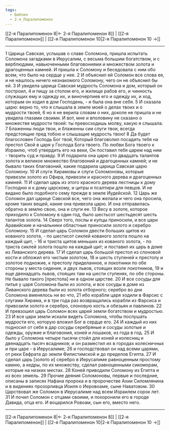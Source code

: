 ```yaml
---
tags:
  - Библия
  - 2-я_Паралипоменон
---
```

[[2-я Паралипоменон 8|← 2-я Паралипоменон 8]] | [[2-я Паралипоменон]] | [[2-я Паралипоменон 10|2-я Паралипоменон 10 →]]

---
1 Царица Савская, услышав о славе Соломона, пришла испытать Соломона загадками в Иерусалим, с весьма большим богатством, и с верблюдами, навьюченными благовониями и множеством золота и драгоценных камней. И пришла к Соломону и беседовала с ним обо всем, что было на сердце у нее.
2 И объяснил ей Соломон все слова ее, и не нашлось ничего незнакомого Соломону, чего он не объяснил бы ей.
3 И увидела царица Савская мудрость Соломона и дом, который он построил,
4 и пищу за столом его, и жилище рабов его, и чинность служащих ему и одежду их, и виночерпиев его и одежду их, и ход, которым он ходил в дом Господень, - и была она вне себя.
5 И сказала царю: верно то, что я слышала в земле моей о делах твоих и о мудрости твоей,
6 но я не верила словам о них, доколе не пришла и не увидела глазами своими. И вот, мне и вполовину не сказано о множестве мудрости твоей: ты превосходишь молву, какую я слышала.
7 Блаженны люди твои, и блаженны сии слуги твои, всегда предстоящие пред тобою и слышащие мудрость твою!
8 Да будет благословен Господь Бог твой, Который благоволил посадить тебя на престол Свой в царя у Господа Бога твоего. По любви Бога твоего к Израилю, чтоб утвердить его на веки, Он поставил тебя царем над ним - творить суд и правду.
9 И подарила она царю сто двадцать талантов золота и великое множество благовоний и драгоценных камней; и не бывало таких благовоний, какие подарила царица Савская царю Соломону.
10 И слуги Хирамовы и слуги Соломоновы, которые привезли золото из Офира, привезли и красного дерева и драгоценных камней.
11 И сделал царь из этого красного дерева лестницы к дому Господню и к дому царскому, и цитры и псалтири для певцов. И не видано было подобного сему прежде в земле Иудейской.
12 Царь же Соломон дал царице Савской все, чего она желала и чего она просила, кроме таких вещей, какие она привезла царю. И она отправилась обратно в землю свою, она и слуги ее.
13 Весу в золоте, которое приходило к Соломону в один год, было шестьсот шестьдесят шесть талантов золота.
14 Сверх того, послы и купцы приносили, и все цари Аравийские и начальники областные приносили золото и серебро Соломону.
15 И сделал царь Соломон двести больших щитов из кованого золота, - по шестисот сиклей кованого золота пошло на каждый щит, -
16 и триста щитов меньших из кованого золота, - по триста сиклей золота пошло на каждый щит; и поставил их царь в доме из Ливанского дерева.
17 И сделал царь большой престол из слоновой кости и обложил его чистым золотом,
18 и шесть ступеней к престолу и золотое подножие, к престолу приделанное, и локотники по обе стороны у места сидения, и двух львов, стоящих возле локотников,
19 и еще двенадцать львов, стоящих там на шести ступенях, по обе стороны. Не бывало такого [престола] ни в одном царстве.
20 И все сосуды для питья у царя Соломона были из золота, и все сосуды в доме из Ливанского дерева были из золота отборного; серебро во дни Соломона вменялось ни во что,
21 ибо корабли царя ходили в Фарсис с слугами Хирама, и в три года раз возвращались корабли из Фарсиса и привозили золото и серебро, слоновую кость и обезьян и павлинов.
22 И превзошел царь Соломон всех царей земли богатством и мудростью.
23 И все цари земли искали видеть Соломона, чтобы послушать мудрости его, которую вложил Бог в сердце его.
24 И каждый из них подносил от себя в дар сосуды серебряные и сосуды золотые и одежды, оружие и благовония, коней и лошаков, из года в год.
25 И было у Соломона четыре тысячи стойл для коней и колесниц и двенадцать тысяч всадников; и он разместил их в городах колесничных и при царе - в Иерусалиме;
26 и господствовал он над всеми царями, от реки Евфрата до земли Филистимской и до пределов Египта.
27 И сделал царь [золото и] серебро в Иерусалиме равноценным простому камню, а кедры, по их множеству, сделал равноценными сикоморам, которые на низких местах.
28 Коней приводили Соломону из Египта и из всех земель.
29 Прочие деяния Соломоновы, первые и последние, описаны в записях Нафана пророка и в пророчестве Ахии Силомлянина и в видениях прозорливца Иоиля о Иеровоаме, сыне Наватовом.
30 Царствовал же Соломон в Иерусалиме над всем Израилем сорок лет.
31 И почил Соломон с отцами своими, и похоронили его в городе Давида, отца его. И воцарился Ровоам, сын его, вместо него.

---
[[2-я Паралипоменон 8|← 2-я Паралипоменон 8]] | [[2-я Паралипоменон]] | [[2-я Паралипоменон 10|2-я Паралипоменон 10 →]]